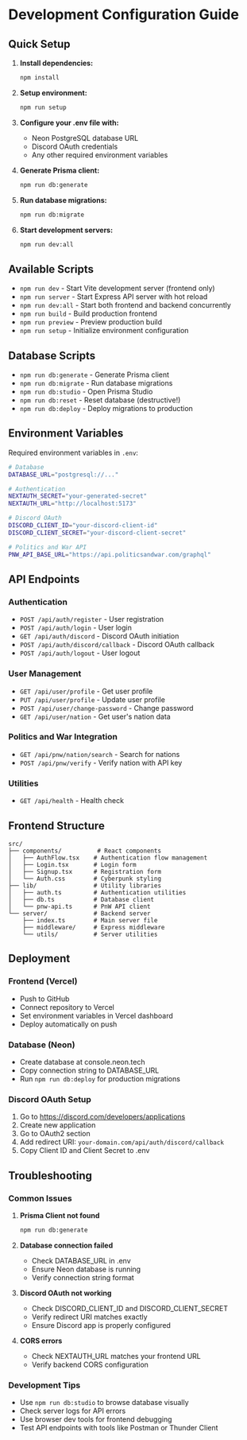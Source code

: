 # Development Configuration Guide

## Quick Setup

1. **Install dependencies:**
   ```bash
   npm install
   ```

2. **Setup environment:**
   ```bash
   npm run setup
   ```

3. **Configure your .env file with:**
   - Neon PostgreSQL database URL
   - Discord OAuth credentials
   - Any other required environment variables

4. **Generate Prisma client:**
   ```bash
   npm run db:generate
   ```

5. **Run database migrations:**
   ```bash
   npm run db:migrate
   ```

6. **Start development servers:**
   ```bash
   npm run dev:all
   ```

## Available Scripts

- `npm run dev` - Start Vite development server (frontend only)
- `npm run server` - Start Express API server with hot reload
- `npm run dev:all` - Start both frontend and backend concurrently
- `npm run build` - Build production frontend
- `npm run preview` - Preview production build
- `npm run setup` - Initialize environment configuration

## Database Scripts

- `npm run db:generate` - Generate Prisma client
- `npm run db:migrate` - Run database migrations
- `npm run db:studio` - Open Prisma Studio
- `npm run db:reset` - Reset database (destructive!)
- `npm run db:deploy` - Deploy migrations to production

## Environment Variables

Required environment variables in `.env`:

```bash
# Database
DATABASE_URL="postgresql://..."

# Authentication
NEXTAUTH_SECRET="your-generated-secret"
NEXTAUTH_URL="http://localhost:5173"

# Discord OAuth
DISCORD_CLIENT_ID="your-discord-client-id"
DISCORD_CLIENT_SECRET="your-discord-client-secret"

# Politics and War API
PNW_API_BASE_URL="https://api.politicsandwar.com/graphql"
```

## API Endpoints

### Authentication
- `POST /api/auth/register` - User registration
- `POST /api/auth/login` - User login
- `GET /api/auth/discord` - Discord OAuth initiation
- `POST /api/auth/discord/callback` - Discord OAuth callback
- `POST /api/auth/logout` - User logout

### User Management
- `GET /api/user/profile` - Get user profile
- `PUT /api/user/profile` - Update user profile
- `POST /api/user/change-password` - Change password
- `GET /api/user/nation` - Get user's nation data

### Politics and War Integration
- `GET /api/pnw/nation/search` - Search for nations
- `POST /api/pnw/verify` - Verify nation with API key

### Utilities
- `GET /api/health` - Health check

## Frontend Structure

```
src/
├── components/          # React components
│   ├── AuthFlow.tsx    # Authentication flow management
│   ├── Login.tsx       # Login form
│   ├── Signup.tsx      # Registration form
│   └── Auth.css        # Cyberpunk styling
├── lib/                # Utility libraries
│   ├── auth.ts         # Authentication utilities
│   ├── db.ts           # Database client
│   └── pnw-api.ts      # PnW API client
└── server/             # Backend server
    ├── index.ts        # Main server file
    ├── middleware/     # Express middleware
    └── utils/          # Server utilities
```

## Deployment

### Frontend (Vercel)
- Push to GitHub
- Connect repository to Vercel
- Set environment variables in Vercel dashboard
- Deploy automatically on push

### Database (Neon)
- Create database at console.neon.tech
- Copy connection string to DATABASE_URL
- Run `npm run db:deploy` for production migrations

### Discord OAuth Setup
1. Go to https://discord.com/developers/applications
2. Create new application
3. Go to OAuth2 section
4. Add redirect URI: `your-domain.com/api/auth/discord/callback`
5. Copy Client ID and Client Secret to .env

## Troubleshooting

### Common Issues

1. **Prisma Client not found**
   ```bash
   npm run db:generate
   ```

2. **Database connection failed**
   - Check DATABASE_URL in .env
   - Ensure Neon database is running
   - Verify connection string format

3. **Discord OAuth not working**
   - Check DISCORD_CLIENT_ID and DISCORD_CLIENT_SECRET
   - Verify redirect URI matches exactly
   - Ensure Discord app is properly configured

4. **CORS errors**
   - Check NEXTAUTH_URL matches your frontend URL
   - Verify backend CORS configuration

### Development Tips

- Use `npm run db:studio` to browse database visually
- Check server logs for API errors
- Use browser dev tools for frontend debugging
- Test API endpoints with tools like Postman or Thunder Client
